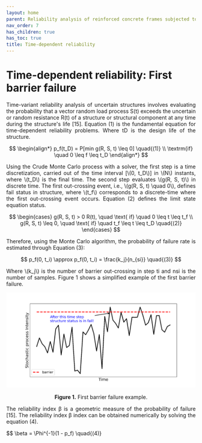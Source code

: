 ```yaml
---
layout: home
parent: Reliability analysis of reinforced concrete frames subjected to post-construction settlements
nav_order: 7
has_children: true
has_toc: true
title: Time-dependent reliability
---
```


<!--Don't delete this script-->
<script src="https://polyfill.io/v3/polyfill.min.js?features=es6"></script>
<script id="MathJax-script" async src="https://cdn.jsdelivr.net/npm/mathjax@3/es5/tex-mml-chtml.js"></script>
<!--Don't delete this script-->

<h1>Time-dependent reliability: First barrier failure</h1>

<p align="justify">Time-variant reliability analysis of uncertain structures involves evaluating the probability that a vector random load process S(t) exceeds the uncertain or random resistance R(t) of a structure or structural component at any time during the structure's life [15]. Equation (1) is the fundamental equation for time-dependent reliability problems. Where tD is the design life of the structure. </p>

$$
\begin{align*}
p_f(t_D) = P[min g(R, S, t) \leq 0] \quad{(1)} \\
\textrm{if} \quad 0 \leq f \leq t_D
\end{align*}
$$

<p align="justify">Using the Crude Monte Carlo process with a solver, the first step is a time discretization, carried out of the time interval [\(0, t_D\)] in \(N\) instants, where \(t_D\) is the final time. The second step evaluates \(g(R, S, t)\) in discrete time. The first out-crossing event, i.e., \(g(R, S, t) \quad 0\), defines fail status in structure, where \(t_f\) corresponds to a discrete-time where the first out-crossing event occurs. Equation (2) defines the limit state equation status.</p>

$$
\begin{cases}
g(R, S, t) > 0 R(t), \quad \text{ if} \quad 0 \leq t \leq t_f \\
g(R, S, t) \leq 0, \quad \text{ if} \quad t_f \leq t \leq t_D \quad{(2)}
\end{cases}
$$

<p align="justify">Therefore, using the Monte Carlo algorithm, the probability of failure rate is estimated through Equation (3):</p>

$$
p_f(0, t_i) \approx p_f(0, t_i) = \frac{k_j}{n_{si}} \quad{(3)}
$$

<p align="justify">Where \(k_j\) is the number of barrier out-crossing in step ti and nsi is the number of samples. Figure 1 shows a simplified example of the first barrier failure.</p>

<center>
    <img src="assets/images/reliability2_001.png" height="auto">
    <p align="center"><b>Figure 1.</b> First barrier failure example.</p>
</center>

<p align="justify">The reliability index β is a geometric measure of the probability of failure [15]. The reliability index β index can be obtained numerically by solving the equation (4).</p>

$$
\beta = \Phi^{-1}(1 - p_f) \quad{(4)}